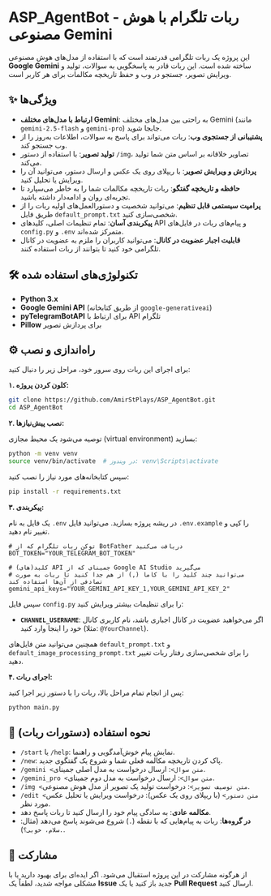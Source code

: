 # ASP_AgentBot - ربات تلگرام با هوش مصنوعی Gemini

این پروژه یک ربات تلگرامی قدرتمند است که با استفاده از مدل‌های هوش مصنوعی **Google Gemini** ساخته شده است. این ربات قادر به پاسخگویی به سوالات، تولید و ویرایش تصویر، جستجو در وب و حفظ تاریخچه مکالمات برای هر کاربر است.

## ✨ ویژگی‌ها

*   **ارتباط با مدل‌های مختلف Gemini**: به راحتی بین مدل‌های مختلف Gemini (مانند `gemini-2.5-flash` و `gemini-pro`) جابجا شوید.
*   **پشتیبانی از جستجوی وب**: ربات می‌تواند برای پاسخ به سوالات، اطلاعات به‌روز را از وب جستجو کند.
*   **تولید تصویر**: با استفاده از دستور `/img`، تصاویر خلاقانه بر اساس متن شما تولید می‌کند.
*   **پردازش و ویرایش تصویر**: با ریپلای روی یک عکس و ارسال دستور، می‌توانید آن را ویرایش یا تحلیل کنید.
*   **حافظه و تاریخچه گفتگو**: ربات تاریخچه مکالمات شما را به خاطر می‌سپارد تا تجربه‌ای روان و ادامه‌دار داشته باشید.
*   **پرامپت سیستمی قابل تنظیم**: می‌توانید شخصیت و دستورالعمل‌های اولیه ربات را از طریق فایل `default_prompt.txt` شخصی‌سازی کنید.
*   **پیکربندی آسان**: تمام تنظیمات اصلی، کلیدهای API و پیام‌های ربات در فایل‌های `config.py` و `.env` متمرکز شده‌اند.
*   **قابلیت اجبار عضویت در کانال**: می‌توانید کاربران را ملزم به عضویت در کانال تلگرامی خود کنید تا بتوانند از ربات استفاده کنند.

## 🛠️ تکنولوژی‌های استفاده شده

*   **Python 3.x**
*   **Google Gemini API** (از طریق کتابخانه `google-generativeai`)
*   **pyTelegramBotAPI** برای ارتباط با API تلگرام
*   **Pillow** برای پردازش تصویر

## ⚙️ راه‌اندازی و نصب

برای اجرای این ربات روی سرور خود، مراحل زیر را دنبال کنید:

**۱. کلون کردن پروژه:**

```bash
git clone https://github.com/AmirStPlays/ASP_AgentBot.git
cd ASP_AgentBot
```

**۲. نصب پیش‌نیازها:**

توصیه می‌شود یک محیط مجازی (virtual environment) بسازید:

```bash
python -m venv venv
source venv/bin/activate  # در ویندوز: venv\Scripts\activate
```

سپس کتابخانه‌های مورد نیاز را نصب کنید:

```bash
pip install -r requirements.txt
```

**۳. پیکربندی:**

یک فایل به نام `.env` در ریشه پروژه بسازید. می‌توانید فایل `.env.example` را کپی و تغییر نام دهید.

```env
# توکن ربات تلگرام که از BotFather دریافت می‌کنید
BOT_TOKEN="YOUR_TELEGRAM_BOT_TOKEN"

# کلید(های) API جمینای که از Google AI Studio می‌گیرید
# می‌توانید چند کلید را با کاما (,) از هم جدا کنید تا ربات به صورت تصادفی از آن‌ها استفاده کند
gemini_api_keys="YOUR_GEMINI_API_KEY_1,YOUR_GEMINI_API_KEY_2"
```

سپس فایل `config.py` را برای تنظیمات بیشتر ویرایش کنید:

*   **`CHANNEL_USERNAME`**: اگر می‌خواهید عضویت در کانال اجباری باشد، نام کاربری کانال خود را اینجا وارد کنید (مثلا: `@YourChannel`).

همچنین می‌توانید متن فایل‌های `default_prompt.txt` و `default_image_processing_prompt.txt` را برای شخصی‌سازی رفتار ربات تغییر دهید.

**۴. اجرای ربات:**

پس از انجام تمام مراحل بالا، ربات را با دستور زیر اجرا کنید:

```bash
python main.py
```

## 📝 نحوه استفاده (دستورات ربات)

*   `/start` یا `/help`: نمایش پیام خوش‌آمدگویی و راهنما.
*   `/new`: پاک کردن تاریخچه مکالمه فعلی شما و شروع یک گفتگوی جدید.
*   `/gemini <متن سوال>`: ارسال درخواست به مدل اصلی جمینای.
*   `/gemini_pro <متن سوال>`: ارسال درخواست به مدل دوم جمینای.
*   `/img <متن توصیف تصویر>`: درخواست تولید یک تصویر از مدل هوش مصنوعی.
*   `/edit <متن دستور>` (با ریپلای روی یک عکس): درخواست ویرایش یا تحلیل عکس مورد نظر.
*   **مکالمه عادی**: به سادگی پیام خود را ارسال کنید تا ربات پاسخ دهد.
*   **در گروه‌ها**: ربات به پیام‌هایی که با نقطه (`.`) شروع می‌شوند پاسخ می‌دهد (مثال: `.سلام، خوبی؟`).

## 🤝 مشارکت

از هرگونه مشارکت در این پروژه استقبال می‌شود. اگر ایده‌ای برای بهبود دارید یا با مشکلی مواجه شدید، لطفاً یک **Issue** جدید باز کنید یا یک **Pull Request** ارسال کنید.
